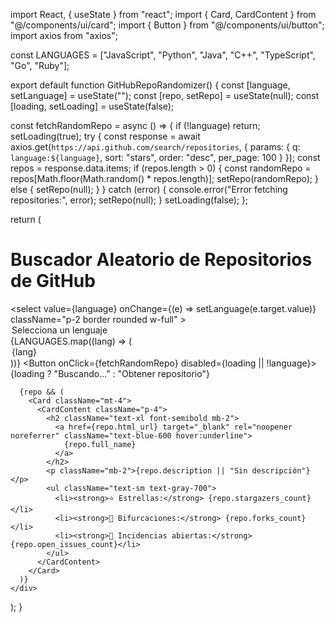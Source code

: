 import React, { useState } from "react";
import { Card, CardContent } from "@/components/ui/card";
import { Button } from "@/components/ui/button";
import axios from "axios";

const LANGUAGES = ["JavaScript", "Python", "Java", "C++", "TypeScript", "Go", "Ruby"];

export default function GitHubRepoRandomizer() {
  const [language, setLanguage] = useState("");
  const [repo, setRepo] = useState(null);
  const [loading, setLoading] = useState(false);

  const fetchRandomRepo = async () => {
    if (!language) return;
    setLoading(true);
    try {
      const response = await axios.get(`https://api.github.com/search/repositories`, {
        params: {
          q: `language:${language}`,
          sort: "stars",
          order: "desc",
          per_page: 100
        }
      });
      const repos = response.data.items;
      if (repos.length > 0) {
        const randomRepo = repos[Math.floor(Math.random() * repos.length)];
        setRepo(randomRepo);
      } else {
        setRepo(null);
      }
    } catch (error) {
      console.error("Error fetching repositories:", error);
      setRepo(null);
    }
    setLoading(false);
  };

  return (
    <div className="max-w-xl mx-auto mt-10 p-4">
      <h1 className="text-2xl font-bold mb-4">Buscador Aleatorio de Repositorios de GitHub</h1>
      <div className="flex gap-2 mb-4">
        <select
          value={language}
          onChange={(e) => setLanguage(e.target.value)}
          className="p-2 border rounded w-full"
        >
          <option value="">Selecciona un lenguaje</option>
          {LANGUAGES.map((lang) => (
            <option key={lang} value={lang}>{lang}</option>
          ))}
        </select>
        <Button onClick={fetchRandomRepo} disabled={loading || !language}>
          {loading ? "Buscando..." : "Obtener repositorio"}
        </Button>
      </div>

      {repo && (
        <Card className="mt-4">
          <CardContent className="p-4">
            <h2 className="text-xl font-semibold mb-2">
              <a href={repo.html_url} target="_blank" rel="noopener noreferrer" className="text-blue-600 hover:underline">
                {repo.full_name}
              </a>
            </h2>
            <p className="mb-2">{repo.description || "Sin descripción"}</p>
            <ul className="text-sm text-gray-700">
              <li><strong>⭐ Estrellas:</strong> {repo.stargazers_count}</li>
              <li><strong>🔀 Bifurcaciones:</strong> {repo.forks_count}</li>
              <li><strong>🚨 Incidencias abiertas:</strong> {repo.open_issues_count}</li>
            </ul>
          </CardContent>
        </Card>
      )}
    </div>
  );
}
